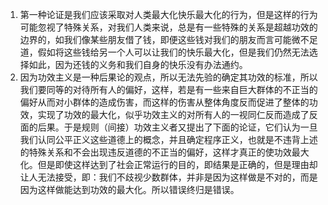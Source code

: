 1. 第一种论证是我们应该采取对人类最大化快乐最大化的行为，但是这样的行为可能忽视了特殊关系，对我们人类来说，总是有一些特殊的关系是超越功效的边界的，如我们像某些朋友借了钱，即便这些钱对我们的朋友而言可能微不足道，假如将这些钱给另一个人可以让我们的快乐最大化，但是我们仍然无法选择如此，因为还钱的义务和我们自身的快乐没有办法通约。
2. 因为功效主义是一种后果论的观点，所以无法先验的确定其功效的标准，所以我们要同等的对待所有人的偏好，这样，若是有一些来自巨大群体的不正当的偏好从而对小群体的造成伤害，而这样的伤害从整体角度反而促进了整体的功效，实现了功效的最大化，似乎功效主义的对所有人的一视同仁反而造成了反面的后果。于是规则（间接）功效主义者又提出了下面的论证，它们认为一旦我们认同公平正义这些道德上的概念，并且确定程序正义，也就是不违背上述的特殊关系和不会出现违反道德的不正当的偏好，这样才真正的使功效最大化。但是即使这样达到了社会正常运行的目的，即结果是正确的，但是理由却让人无法接受，即：我们不歧视少数群体，并非是因为这样做是不对的，而是因为这样做能达到功效的最大化。所以错误终归是错误。